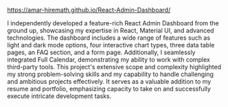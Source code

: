 https://amar-hiremath.github.io/React-Admin-Dashboard/

I independently developed a feature-rich React Admin Dashboard from the ground up, showcasing my expertise in React, Material UI, and advanced technologies. The dashboard includes a wide range of features such as light and dark mode options, four interactive chart types, three data table pages, an FAQ section, and a form page. Additionally, I seamlessly integrated Full Calendar, demonstrating my ability to work with complex third-party tools. This project's extensive scope and complexity highlighted my strong problem-solving skills and my capability to handle challenging and ambitious projects effectively. It serves as a valuable addition to my resume and portfolio, emphasizing capacity to take on and successfully execute intricate development tasks.

